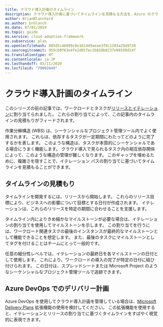```yaml
---
title: クラウド導入計画のタイムライン
description: クラウド導入計画に基づいてタイムラインを見積もる方法を、Azure のクラウド導入フレームワークを使用して学習します。
author: BrianBlanchard
ms.author: brblanch
ms.date: 07/01/2019
ms.topic: guide
ms.service: cloud-adoption-framework
ms.subservice: plan
ms.openlocfilehash: 885d5c46099c0e161449aeae3f9c1203a2949728
ms.sourcegitcommit: 959cb0f63e4fe2d01fec2b820b8237e98599d14f
ms.translationtype: HT
ms.contentlocale: ja-JP
ms.lasthandoff: 03/11/2020
ms.locfileid: "79092649"
---
```

# <a name="timelines-in-a-cloud-adoption-plan"></a>クラウド導入計画のタイムライン

このシリーズの前の記事では、ワークロードとタスクが[リリースとイテレーション](./iteration-paths.md)に割り当てられました。 これらの割り当てによって、この記事内のタイムラインの見積もりがフィードされます。

作業分解構造 (WBS) は、シーケンシャルなプロジェクト管理ツール内でよく使用されます。 これらは、依存するタスクが一定期間にわたってどのように完了するかを表します。 このような構造は、タスクが本質的にシーケンシャルである場合にうまく機能します。 クラウド導入で見られるタスク内の相互依存関係によって、このような構造の管理が難しくなります。 このギャップを埋めるために、複雑さを隠すことで、イテレーション パスの割り当てに基づいてタイムラインを見積もることができます。

## <a name="estimate-timelines"></a>タイムラインの見積もり

タイムラインを開発するには、リリースから開始します。 これらのリリース目標により、ビジネスへの影響について目標とする日付が作成されます。 イテレーションは、これらのリリースを特定の期間に合わせることを支援します。

タイムライン内によりきめ細かなマイルストーンが必要な場合は、イテレーションの割り当てを使用してマイルストーンを示します。 この割り当てを行うには、ワークロード関連タスクの最後のインスタンスが最終的なマイルストーンとして機能できることを想定します。 また、最後のタスクにマイルストーンとしてタグを付けることはチームにとって一般的です。

任意の細分性レベルでは、イテレーションの最終日を各マイルストーンの日付として使用します。 これにより、ワークロードの導入の完了が特定の日付に結び付けられます。 この日付は、スプレッドシートまたは Microsoft Project のようなシーケンシャルなプロジェクト管理ツールで追跡できます。

## <a name="delivery-plans-in-azure-devops"></a>Azure DevOps でのデリバリー計画

Azure DevOps を使用してクラウド導入計画を管理している場合は、[Microsoft Delivery Plans](https://marketplace.visualstudio.com/items?itemName=ms.vss-plans) 拡張機能の使用を検討してください。 この拡張機能を使用すると、イテレーションとリリースの割り当てに基づくタイムラインをすばやく視覚的に表現できます。
